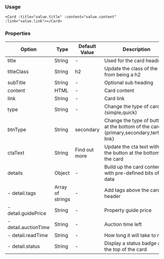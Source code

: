 ### Usage

```
<Card :title="value.title" :content="value.content" :link="value.link"></Card>
```

### Properties

| Option | Type | Default Value | Description |
| ------ | ---- | ------------- | ----------- |
| title | String | - | Used for the card heading |
| titleClass | String | h2 | Update the class of the title from being a h2 |
| subTitle | String | - | Optional sub heading |
| content | HTML | - | Card content |
| link | String | - | Card link |
| type | String | - | Change the type of card (simple,quick)|
| btnType | String | secondary | Change the type of button at the bottom of the card (primary,secondary,tertairy, link) |
| ctaText | String | Find out more | Update the cta text within the button at the bottom of the card |
| details | Object | - | Build up the card content with pre-defined bits of data |
| - detail.tags | Array of strings | - | Add tags above the card header |
| - detail.guidePrice | String | - | Property guide price |
| - detail.auctionTime | String | - | Auction time left |
| - detail.readTime | String | - | How long it will take to read |
| - detail.status | String | - | Display a status badge at the top of the card |

